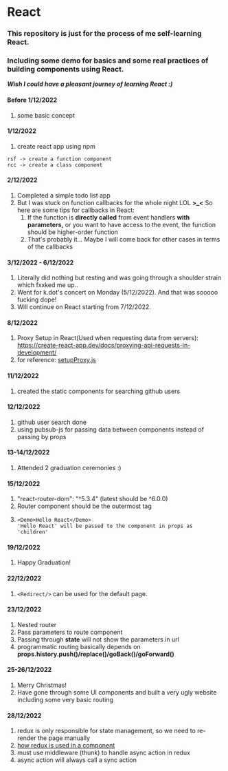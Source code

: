 # React
### This repository is just for the process of me self-learning React.
### Including some demo for basics and some real practices of building components using React.
***Wish I could have a pleasant journey of learning React :)***

#### Before 1/12/2022

1. some basic concept

#### 1/12/2022

1. create react app using npm 
```shortcuts
rsf -> create a function component
rcc -> create a class component
```

#### 2/12/2022

1. Completed a simple todo list app
2. But I was stuck on function callbacks for the whole night LOL **>_<** So here are some tips for callbacks in React:
   1. If the function is **directly called** from event handlers **with parameters,** or you want to have access to the event, the function should be higher-order function
   2. That's probably it... Maybe I will come back for other cases in terms of the callbacks

#### 3/12/2022 - 6/12/2022

1. Literally did nothing but resting and was going through a shoulder strain which fxxked me up..
2. Went for k.dot's concert on Monday (5/12/2022). And that was sooooo fucking dope!
3. Will continue on React starting from 7/12/2022.

#### 8/12/2022
1. Proxy Setup in React(Used when requesting data from servers): https://create-react-app.dev/docs/proxying-api-requests-in-development/ 
2. for reference: [setupProxy.js](react_app/4_src_proxy/setupProxy.js)

#### 11/12/2022
1. created the static components for searching github users

#### 12/12/2022
1. github user search done
2. using pubsub-js for passing data between components instead of passing by props

#### 13-14/12/2022
1. Attended 2 graduation ceremonies :)

#### 15/12/2022
1. "react-router-dom": "^5.3.4" (latest should be ^6.0.0)
2. Router component should be the outermost tag
3. ```
   <Demo>Hello React</Demo>
   'Hello React' will be passed to the component in props as 'children'
   ```

#### 19/12/2022
1. Happy Graduation!

#### 22/12/2022
1. ```<Redirect/>``` can be used for the default page.

#### 23/12/2022
1. Nested router
2. Pass parameters to route component
3. Passing through **state** will not show the parameters in url
4. programmatic routing basically depends on **props.history.push()/replace()/goBack()/goForward()** 

#### 25-26/12/2022
1. Merry Christmas!
2. Have gone through some UI components and built a very ugly website including some very basic routing

#### 28/12/2022
1. redux is only responsible for state management, so we need to re-render the page manually
2. [how redux is used in a component](react_with_redux/2_src_simple_redux/components/Count/Count.jsx)
3. must use middleware (thunk) to handle async action in redux
4. async action will always call a sync action